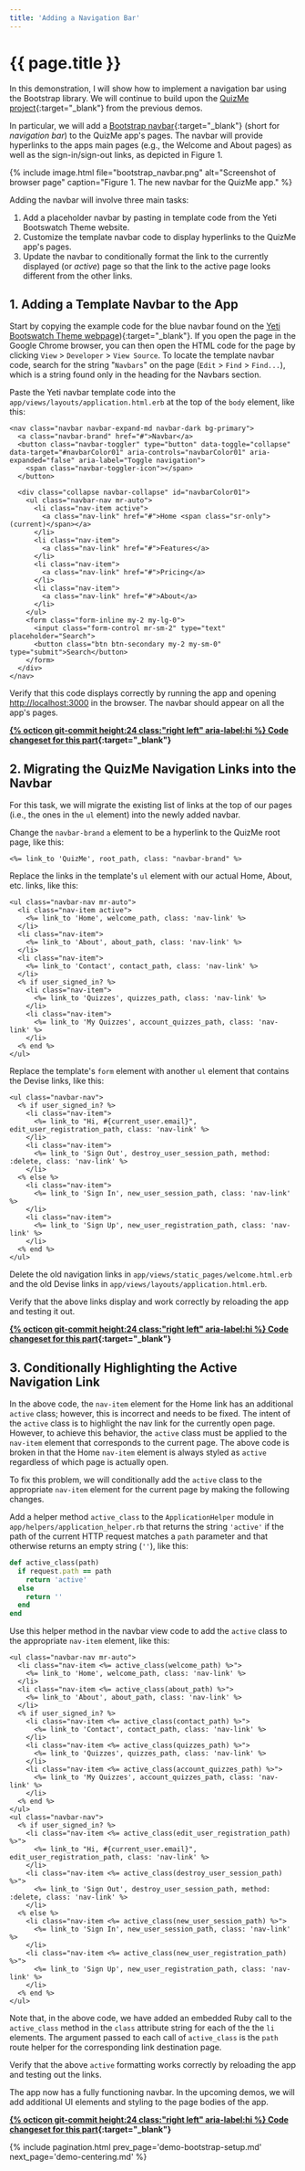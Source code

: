 ```yaml
---
title: 'Adding a Navigation Bar'
---
```


# {{ page.title }}

In this demonstration, I will show how to implement a navigation bar using the Bootstrap library. We will continue to build upon the [QuizMe project](https://github.com/human-se/quiz-me-2020){:target="_blank"} from the previous demos.

In particular, we will add a [Bootstrap navbar](https://getbootstrap.com/docs/4.4/components/navbar/){:target="_blank"} (short for _navigation bar_) to the QuizMe app's pages. The navbar will provide hyperlinks to the apps main pages (e.g., the Welcome and About pages) as well as the sign-in/sign-out links, as depicted in Figure 1.

{% include image.html file="bootstrap_navbar.png" alt="Screenshot of browser page" caption="Figure 1. The new navbar for the QuizMe app." %}

Adding the navbar will involve three main tasks:

1. Add a placeholder navbar by pasting in template code from the Yeti Bootswatch Theme website.
1. Customize the template navbar code to display hyperlinks to the QuizMe app's pages.
1. Update the navbar to conditionally format the link to the currently displayed (or _active_) page so that the link to the active page looks different from the other links.

## 1. Adding a Template Navbar to the App

Start by copying the example code for the blue navbar found on the [Yeti Bootswatch Theme webpage](https://bootswatch.com/yeti/#navbars)){:target="_blank"}. If you open the page in the Google Chrome browser, you can then open the HTML code for the page by clicking `View` > `Developer` > `View Source`. To locate the template navbar code, search for the string "`Navbars`" on the page (`Edit` > `Find` > `Find...`), which is a string found only in the heading for the Navbars section.

Paste the Yeti navbar template code into the `app/views/layouts/application.html.erb` at the top of the `body` element, like this:

```erb
<nav class="navbar navbar-expand-md navbar-dark bg-primary">
  <a class="navbar-brand" href="#">Navbar</a>
  <button class="navbar-toggler" type="button" data-toggle="collapse" data-target="#navbarColor01" aria-controls="navbarColor01" aria-expanded="false" aria-label="Toggle navigation">
    <span class="navbar-toggler-icon"></span>
  </button>

  <div class="collapse navbar-collapse" id="navbarColor01">
    <ul class="navbar-nav mr-auto">
      <li class="nav-item active">
        <a class="nav-link" href="#">Home <span class="sr-only">(current)</span></a>
      </li>
      <li class="nav-item">
        <a class="nav-link" href="#">Features</a>
      </li>
      <li class="nav-item">
        <a class="nav-link" href="#">Pricing</a>
      </li>
      <li class="nav-item">
        <a class="nav-link" href="#">About</a>
      </li>
    </ul>
    <form class="form-inline my-2 my-lg-0">
      <input class="form-control mr-sm-2" type="text" placeholder="Search">
      <button class="btn btn-secondary my-2 my-sm-0" type="submit">Search</button>
    </form>
  </div>
</nav>
```

Verify that this code displays correctly by running the app and opening <http://localhost:3000> in the browser. The navbar should appear on all the app's pages.

**[{% octicon git-commit height:24 class:"right left" aria-label:hi %} Code changeset for this part](https://github.com/human-se/quiz-me-2020/commit/5b4f3dcb5fef9f8ec0571295e55c87cbe6663925){:target="_blank"}**

## 2. Migrating the QuizMe Navigation Links into the Navbar

For this task, we will migrate the existing list of links at the top of our pages (i.e., the ones in the `ul` element) into the newly added navbar.

Change the `navbar-brand` `a` element to be a hyperlink to the QuizMe root page, like this:

```erb
<%= link_to 'QuizMe', root_path, class: "navbar-brand" %>
```

Replace the links in the template's `ul` element with our actual Home, About, etc. links, like this:

```erb
<ul class="navbar-nav mr-auto">
  <li class="nav-item active">
    <%= link_to 'Home', welcome_path, class: 'nav-link' %>
  </li>
  <li class="nav-item">
    <%= link_to 'About', about_path, class: 'nav-link' %>
  </li>
  <li class="nav-item">
    <%= link_to 'Contact', contact_path, class: 'nav-link' %>
  </li>
  <% if user_signed_in? %>
    <li class="nav-item">
      <%= link_to 'Quizzes', quizzes_path, class: 'nav-link' %>
    </li>
    <li class="nav-item">
      <%= link_to 'My Quizzes', account_quizzes_path, class: 'nav-link' %>
    </li>
  <% end %>
</ul>
```

Replace the template's `form` element with another `ul` element that contains the Devise links, like this:

```erb
<ul class="navbar-nav">
  <% if user_signed_in? %>
    <li class="nav-item">
      <%= link_to "Hi, #{current_user.email}", edit_user_registration_path, class: 'nav-link' %>
    </li>
    <li class="nav-item">
      <%= link_to 'Sign Out', destroy_user_session_path, method: :delete, class: 'nav-link' %>
    </li>
  <% else %>
    <li class="nav-item">
      <%= link_to 'Sign In', new_user_session_path, class: 'nav-link' %>
    </li>
    <li class="nav-item">
      <%= link_to 'Sign Up', new_user_registration_path, class: 'nav-link' %>
    </li>
  <% end %>
</ul>
```

Delete the old navigation links in `app/views/static_pages/welcome.html.erb` and the old Devise links in `app/views/layouts/application.html.erb`.

Verify that the above links display and work correctly by reloading the app and testing it out.

**[{% octicon git-commit height:24 class:"right left" aria-label:hi %} Code changeset for this part](https://github.com/human-se/quiz-me-2020/commit/718080ad149b9320717478ebaece67cc71b6ac13){:target="_blank"}**

## 3. Conditionally Highlighting the Active Navigation Link

In the above code, the `nav-item` element for the Home link has an additional `active` class; however, this is incorrect and needs to be fixed. The intent of the `active` class is to highlight the nav link for the currently open page. However, to achieve this behavior, the `active` class must be applied to the `nav-item` element that corresponds to the current page. The above code is broken in that the Home `nav-item` element is always styled as `active` regardless of which page is actually open.

To fix this problem, we will conditionally add the `active` class to the appropriate `nav-item` element for the current page by making the following changes.

Add a helper method `active_class` to the `ApplicationHelper` module in `app/helpers/application_helper.rb` that returns the string `'active'` if the path of the current HTTP request matches a `path` parameter and that otherwise returns an empty string (`''`), like this:

```ruby
def active_class(path)
  if request.path == path
    return 'active'
  else
    return ''
  end
end
```

Use this helper method in the navbar view code to add the `active` class to the appropriate `nav-item` element, like this:

```erb
<ul class="navbar-nav mr-auto">
  <li class="nav-item <%= active_class(welcome_path) %>">
    <%= link_to 'Home', welcome_path, class: 'nav-link' %>
  </li>
  <li class="nav-item <%= active_class(about_path) %>">
    <%= link_to 'About', about_path, class: 'nav-link' %>
  </li>
  <% if user_signed_in? %>
    <li class="nav-item <%= active_class(contact_path) %>">
      <%= link_to 'Contact', contact_path, class: 'nav-link' %>
    </li>
    <li class="nav-item <%= active_class(quizzes_path) %>">
      <%= link_to 'Quizzes', quizzes_path, class: 'nav-link' %>
    </li>
    <li class="nav-item <%= active_class(account_quizzes_path) %>">
      <%= link_to 'My Quizzes', account_quizzes_path, class: 'nav-link' %>
    </li>
  <% end %>
</ul>
<ul class="navbar-nav">
  <% if user_signed_in? %>
    <li class="nav-item <%= active_class(edit_user_registration_path) %>">
      <%= link_to "Hi, #{current_user.email}", edit_user_registration_path, class: 'nav-link' %>
    </li>
    <li class="nav-item <%= active_class(destroy_user_session_path) %>">
      <%= link_to 'Sign Out', destroy_user_session_path, method: :delete, class: 'nav-link' %>
    </li>
  <% else %>
    <li class="nav-item <%= active_class(new_user_session_path) %>">
      <%= link_to 'Sign In', new_user_session_path, class: 'nav-link' %>
    </li>
    <li class="nav-item <%= active_class(new_user_registration_path) %>">
      <%= link_to 'Sign Up', new_user_registration_path, class: 'nav-link' %>
    </li>
  <% end %>
</ul>
```

Note that, in the above code, we have added an embedded Ruby call to the `active_class` method in the `class` attribute string for each of the the `li` elements. The argument passed to each call of `active_class` is the `path` route helper for the corresponding link destination page.

Verify that the above `active` formatting works correctly by reloading the app and testing out the links.

The app now has a fully functioning navbar. In the upcoming demos, we will add additional UI elements and styling to the page bodies of the app.

**[{% octicon git-commit height:24 class:"right left" aria-label:hi %} Code changeset for this part](https://github.com/human-se/quiz-me-2020/commit/1d3a7894e96e5a0901e87ffad7a5592c24b2d51b){:target="_blank"}**

{% include pagination.html prev_page='demo-bootstrap-setup.md' next_page='demo-centering.md' %}
